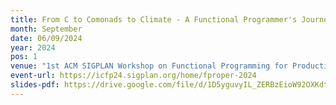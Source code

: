 ```yaml
---
title: From C to Comonads to Climate - A Functional Programmer's Journey in Array Programming
month: September
date: 06/09/2024
year: 2024
pos: 1
venue: "1st ACM SIGPLAN Workshop on Functional Programming for Productivity and Performance (FProPer’24), co-located with ICFP 2024"
event-url: https://icfp24.sigplan.org/home/fproper-2024
slides-pdf: https://drive.google.com/file/d/1D5yguvyIL_ZERBzEioW92OXKdttFuyWA/view?usp=sharing
---
```

